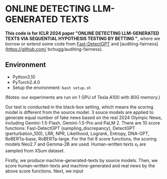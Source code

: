 # ONLINE DETECTING LLM-GENERATED TEXTS
**This code is for ICLR 2024 paper "ONLINE DETECTING LLM-GENERATED TEXTS VIA SEQUENTIAL HYPOTHESIS TESTING BY BETTING "**, where we borrow or extend some code from [Fast-DetectGPT](https://github.com/baoguangsheng/fast-detect-gpt) and [auditing-fairness](https://github.com/ bchugg/auditing-fairness).


## Environment
* Python3.10
* PyTorch2.4.0
* Setup the environment:
  ```bash setup.sh```
  
(Notes: our experiments are run on 1 GPU of Tesla A100 with 80G memory.)

Our test is conducted in the black-box setting, which means the scoring model is different from the source model. 3 souce models are applied to generate equal number of fake news based on the real 2024 Olympic News, including Gemini-1.5-Flash, Gemini-1.5-Pro and PaLM 2. There are 10 score functions: Fast-DetectGPT (sampling_discrepancy), DetectGPT (perturbation_100), LRR, NPR, Likelihood, Logrank, Entropy, DNA-GPT, RoBERTa-base, RoBERTa-large. For the fist 8 score functions, the scoring models Neo2.7 and Gemma-2B are used. Human-written texts $x_t$ are sampled from XSum dataset.

Firstly, we produce machine-generated-texts by source models. Then, we score human-written-texts and machine-generated  and real news by the above score functions. Next, we input 
